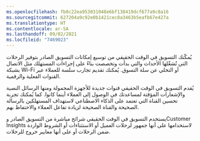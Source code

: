 ```yaml
---
ms.openlocfilehash: fb0c22ea953031048e6bf138419dcf677a9c8a16
ms.sourcegitcommit: 627204a9c92e0b1421cec8a3463b5eafb67e427a
ms.translationtype: HT
ms.contentlocale: ar-SA
ms.lasthandoff: 09/02/2021
ms.locfileid: "7469023"
---
```

يُمكّنك التسويق في الوقت الحقيقي من توسيع إمكانات التسويق الصادر بتوفير الرحلات التي تُشغّلها الأحداث والتي بدأت وتخصصت بناءً على إجراءات المستهلك مثل الاتصال بشبكة Wi-Fi أو التخلي عن سلة التسوق. يُمكنك تقديم تجارب سلسة للعملاء عبر القنوات الفعلية والرقمية.

يُقدم التسويق في الوقت الحقيقي قنوات جديدة للأجهزة المحمولة ومنها الرسائل النصية والإشعارات المؤقتة لمساعدتك في الوصول إلى العملاء أينما كانوا. كما يُمكنك تجربة تحسين القناة التي تعتمد على الذكاء الاصطناعي لاستهداف المستهلكين بالرسالة الصحيحة والقناة الصحيحة لزيادة تفاعل العملاء والاحتفاظ بهم.

يستخدم التسويق في الوقت الحقيقي شرائح مباشرة من التسويق الصادر وCustomer Insights لاستخدامها على أنها جمهور لرحلات العميل أو الاستثناءات أو الشروط الواردة ضمن الرحلات أو على أنها معايير خروج للرحلات.
